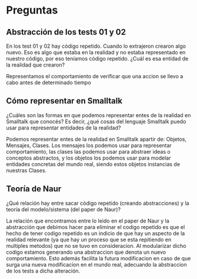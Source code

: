 # Preguntas
## Abstracción de los tests 01 y 02
En los test 01 y 02 hay código repetido. Cuando lo extrajeron crearon algo nuevo. Eso es algo que estaba en la realidad y no estaba representado en nuestro código, por eso teníamos código repetido. ¿Cuál es esa entidad de la realidad que crearon?

Representamos el comportamiento de verificar que una accion se llevo a cabo antes de determinado tiempo


## Cómo representar en Smalltalk
¿Cuáles son las formas en que podemos representar entes de la realidad en Smalltalk que conocés? Es decir, ¿qué cosas del lenguaje Smalltalk puedo usar para representar entidades de la realidad?

Podemos representar entes de la realidad en Smalltalk apartir de: Objetos, Mensajes, Clases.
Los mensajes los podemos usar para representar comportamiento, las clases las podemos usar para abstraer ideas o conceptos abstractos, y los objetos los podemos usar para modelar entidades concretas del mundo real, siendo estos objetos instancias de nuestras Clases.


## Teoría de Naur
¿Qué relación hay entre sacar código repetido (creando abstracciones) y la teoría del modelo/sistema (del paper de Naur)?

La relación que encontramos entre lo leido en el paper de Naur y la abstracción que debimos hacer para eliminar el codigo repetido es que el hecho de tener codigo repetido es un indicio de que hay un aspecto de la realidad relevante (ya que hay un proceso que se esta repitiendo en multiples metodos) que no se tuvo en consideracion. Al modularizar dicho codigo estamos generando una abstraccion que denota un nuevo comportamiento. Esto además facilita la futura modificacion en caso de que surga una nueva modificacion en el mundo real, adecuando la abstraccion de los tests a dicha alteración.
